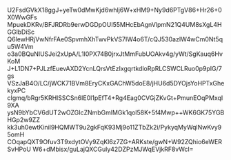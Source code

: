 U2FsdGVkX18ggJ+yeTw0dMwKjd6whlj6W+xHM9+Ny9d6PTgV86+Hr26+0X0WwGFs
MpuekDKRv/BFJRDRb9erwDGDpOUI55MHcEbAgnVlpmN21Q4UM8sXgL4HGGlbDiSc
Q6lewHRjVwNfrFAe0SpvmhXhTwvPkVS7IW4o6T/cQJ530azIW4wCm0Nt5qu5W4Vm
o3a0BQuNIUSJei2xUpA/L1l0PX74B0jrxJtMmFubUOAkv4g/yWt/SgKauq6HvKoM
J+L1DN7+PJLzfEuevAXD2YcnLQrsVtEzIxgqrtkdloRpRLCSWCLRuo0p9pIG/7gs
VSzJaB4O/LC/jWCK71BVm8EryCKxGAChW5doE8/jHU6d5DYOjsYoHPTxGhekyxPC
cIgmq/bRgr5KRHlSSCSn6IE0l1pEfT4+Rg4Eag0CVGjZKvGt+PmunEOqPMxqI9XA
ysN9bYbCV6dUT2wOZGIcZNmbGmlMGk1qol58K+5f4Mwp++WK6GK75YGBHGp2w9ZZ
kk3uh0ewtKinil9HQMWT9u2gkFqK93Mj9o11ZTbZk2i/PykyqMyWqlNwKvy95omH
COqapQXT9Ofuv3T9xdytOVy9ZqKl6z7ZG+ARKste/gwN+W92ZQhio6eWERSvHPoU
W6+dMbisx/guLajQXCGuly42DZPzMJWqEVjkRF8vWcI=
